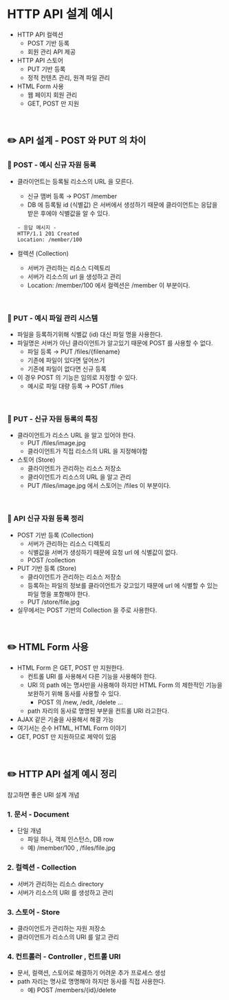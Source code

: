 # HTTP API 설계 예시

- HTTP API 컬렉션
    - POST 기반 등록
    - 회원 관리 API 제공
- HTTP API 스토어
    - PUT 기반 등록
    - 정적 컨텐츠 관리, 원격 파일 관리
- HTML Form 사용
    - 웹 페이지 회원 관리
    - GET, POST 만 지원

<br>

## ✏️ API 설계 - POST 와 PUT 의 차이

### 📍 POST - 예시 신규 자원 등록

- 클라이언트는 등록될 리소스의 URL 을 모른다.
    - 신규 맴버 등록 → POST /member
    - DB 에 등록될 id (식별값) 은 서버에서 생성하기 때문에 클라이언트는 응답을 받은 후에야 식별값을 알 수 있다.
    
    ```
    - 응답 메시지 -
    HTTP/1.1 201 Created
    Location: /member/100
    ```
    
- 컬렉션 (Collection)
    - 서버가 관리하는 리소스 디렉토리
    - 서버가 리소스의 url 을 생성하고 관리
    - Location: /member/100 에서 컬렉션은 /member 이 부분이다.

<br>

### 📍 PUT - 예시 파일 관리 시스템

- 파일을 등록하기위해 식별값 (id) 대신 파일 명을 사용한다.
- 파일명은 서버가 아닌 클라이언트가 알고있기 때문에 POST 를 사용할 수 없다.
    - 파일 등록 → PUT /files/{filename}
    - 기존에 파일이 있다면 덮어쓰기
    - 기존에 파일이 없다면 신규 등록
- 이 경우 POST 의 기능은 임의로 지정할 수 있다.
    - 예시로 파일 대량 등록 → POST /files

<br>

### 📍 PUT - 신규 자원 등록의 특징

- 클라이언트가 리소스 URL 을 알고 있어야 한다.
    - PUT /files/image.jpg
    - 클라이언트가 직접 리소스의 URL 을 지정해야함
- 스토어 (Store)
    - 클라이언트가 관리하는 리소스 저장소
    - 클라이언트가 리소스의 URL 을 알고 관리
    - PUT /files/image.jpg 에서 스토어는 /files 이 부분이다.

<br>

### 📍 API 신규 자원 등록 정리

- POST 기반 등록 (Collection)
    - 서버가 관리하는 리소스 디렉토리
    - 식별값을 서버가 생성하기 때문에 요청 url 에 식별값이 없다.
    - POST /collection
- PUT 기반 등록 (Store)
    - 클라이언트가 관리하는 리소스 저장소
    - 등록하는 파일의 정보를 클라이언트가 갖고있기 때문에 url 에 식별할 수 있는 파일 명을 포함해야 한다.
    - PUT /store/file.jpg
- 실무에서는 POST 기반의 Collection 을 주로 사용한다.

<br>

## ✏️ HTML Form 사용

- HTML Form 은 GET, POST 만 지원한다.
    - 컨트롤 URI 를 사용해서 다른 기능을 사용해야 한다.
    - URI 의 path 에는 명사만을 사용해야 하지만 HTML Form 의 제한적인 기능을 보완하기 위해 동사를 사용할 수 있다.
        - POST 의 /new, /edit, /delete …
    - path 자리의 동사로 명명된 부분을 컨트롤 URI 라고한다.
- AJAX 같은 기술을 사용해서 해결 가능
- 여기서는 순수 HTML, HTML Form 이야기
- GET, POST 만 지원하므로 제약이 있음

<br>

## ✏️ HTTP API 설계 예시 정리
참고하면 좋은 URI 설계 개념

### 1. 문서 - Document

- 단일 개념
    - 파일 하나, 객체 인스턴스, DB row
    - 예) /member/100 , /files/file.jpg

### 2. 컬렉션 - Collection

- 서버가 관리하는 리소스 directory
- 서버가 리소스의 URI 를 생성하고 관리

### 3. 스토어 - Store

- 클라이언트가 관리하는 자원 저장소
- 클라이언트가 리소스의 URI 를 알고 관리

### 4. 컨트롤러 - Controller , 컨트롤 URI

- 문서, 컬랙션, 스토어로 해결하기 어려운 추가 프로세스 생성
- path 자리는 명사로 명명해야 하지만 동사를 직접 사용한다.
    - 예) POST /members/{id}/delete